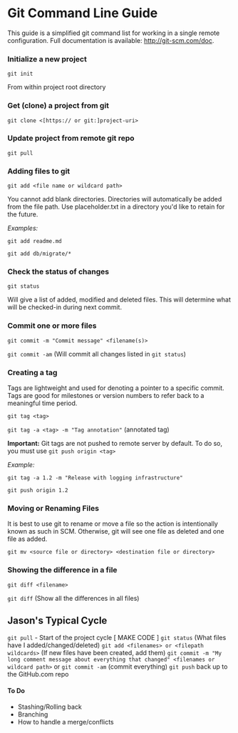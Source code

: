 # Git Command Line Guide

This guide is a simplified git command list for working in a single remote configuration.  Full documentation is available:  http://git-scm.com/doc.

### Initialize a new project  

`git init`

From within project root directory


### Get (clone) a project from git 

`git clone <[https:// or git:]project-uri>`

### Update project from remote git repo

`git pull`

### Adding files to git  

`git add <file name or wildcard path>`

You cannot add blank directories.  Directories will automatically be added from the file path.  Use placeholder.txt in a directory you'd like to retain for the future.

*Examples:*

`git add readme.md`

`git add db/migrate/*`

### Check the status of changes

`git status`

Will give a list of added, modified and deleted files.  This will determine what will be checked-in during next commit.

### Commit one or more files

`git commit -m "Commit message" <filename(s)>`

`git commit -am` (Will commit all changes listed in `git status`)

### Creating a tag

Tags are lightweight and used for denoting a pointer to a specific commit.  Tags are good for milestones or version numbers to refer back to a meaningful time period.

`git tag <tag>`

`git tag -a <tag> -m "Tag annotation"` (annotated tag)

**Important:** Git tags are not pushed to remote server by default.  To do so, you must use `git push origin <tag>`

*Example:*

`git tag -a 1.2 -m "Release with logging infrastructure"`

`git push origin 1.2`

### Moving or Renaming Files

It is best to use git to rename or move a file so the action is intentionally known as such in SCM.  Otherwise, git will see one file as deleted and one file as added.

`git mv <source file or directory> <destination file or directory>`

### Showing the difference in a file

`git diff <filename>`

`git diff` (Show all the differences in all files)
  
## Jason's Typical Cycle

`git pull` - Start of the project cycle
[ MAKE CODE ] 
`git status` (What files have I added/changed/deleted)
`git add <filenames> or <filepath wildcards>` (If new files have been created, add them)
`git commit -m "My long comment message about everything that changed" <filenames or wildcard path>` or `git commit -am` (commit everything)
`git push` back up to the GitHub.com repo
  
#### To Do

* Stashing/Rolling back
* Branching
* How to handle a merge/conflicts

